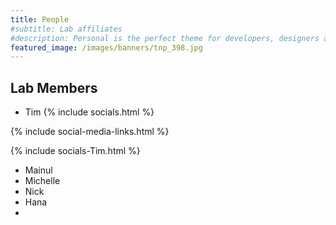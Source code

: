 ```yaml
---
title: People
#subtitle: Lab affiliates
#description: Personal is the perfect theme for developers, designers and other creatives.
featured_image: /images/banners/tnp_398.jpg
---
```


## Lab Members

* Tim
{% include socials.html %}

{% include social-media-links.html %}

{% include socials-Tim.html %}

* Mainul
* Michelle
* Nick
* Hana
* 


